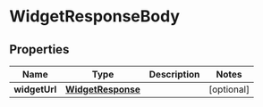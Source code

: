 

# WidgetResponseBody


## Properties

Name | Type | Description | Notes
------------ | ------------- | ------------- | -------------
**widgetUrl** | [**WidgetResponse**](WidgetResponse.md) |  |  [optional]



